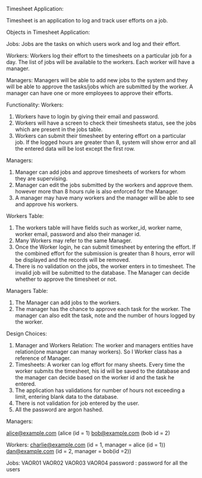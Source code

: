 Timesheet Application:

Timesheet is an application to log and track user efforts on a job. 

Objects in Timesheet Application:


Jobs:
Jobs are the tasks on which users work and log and their effort.

Workers: 
Workers log their effort to the timesheets on a particular job for a day. The list of jobs will be available to the workers. Each worker will have a manager.

Managers:
Managers will be able to add new jobs to the system and they will be able to approve the tasks/jobs which are submitted by the worker. A manager can have one or more employees to approve their efforts.


Functionality:
 Workers:
  1. Workers have to login by giving their email and password.
  2. Workers will have  a screen to check their timesheets status, see the jobs which are present in the jobs table.
  3. Workers can submit their timesheet by entering effort on a particular job. If the logged hours are greater than 8, system will show error and all the entered data will be lost except the first row.

  Managers:
  1. Manager can add jobs and approve timesheets of workers for whom they are supervising.
  2. Manager can edit the jobs submitted by the workers and approve them. however more than 8 hours rule is also enforced for the Manager.
  3. A manager may have many workers and the manager will be able to see and approve his workers.

  Workers Table:
   1. The workers table will have fields such as worker_id, worker name, worker email, password and also their manager id.
   2. Many Workers may refer to the same Manager.
   3. Once the Worker login, he can submit timesheet by entering the effort. If the combined effort for the submission is greater than 8 hours, error will be displayed and the records will be removed.
   4. There is no validation on the jobs, the worker enters in to timesheet. The invalid job will be submitted to the database. The Manager can decide whether to approve the timesheet or not.

   Managers Table:
   1. The Manager can add jobs to the workers. 
   2. The manager has the chance to approve each task for the worker. The manager can also edit the task, note and the number of hours logged by the worker.

  Design Choices:

  1. Manager and Workers Relation:
     The worker and managers entities have relation(one manager can manay workers). So I Worker class has a reference of Manager.
  2. Timesheets:
     A worker can log effort for many sheets. Every time the worker submits the timesheet, his id will be saved to the database and the manager can decide based on the worker id and the task he entered.
  3. The application has validations for number of hours not exceeding a limit, entering blank data to the database.
  4. There is not validation for job entered by the user.
  5. All the password are argon hashed.


  Managers:

   alice@example.com (alice (id = 1)
   bob@example.com   (bob id = 2)

   Workers:
    charlie@example.com (id =  1, manager = alice (id = 1))
    dan@example.com  (id = 2, manager = bob(id =2))

   Jobs:
     VAOR01
     VAOR02
     VAOR03
     VAOR04
password : password 
for all the users

   
